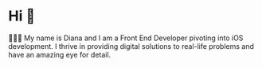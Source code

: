 # Hi 👋

  👩🏻‍💻 My name is Diana and I am a Front End Developer pivoting into iOS development. I thrive in providing digital solutions to real-life problems and have an amazing eye for detail.
